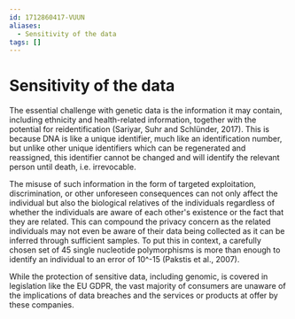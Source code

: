 ```yaml
---
id: 1712860417-VUUN
aliases:
  - Sensitivity of the data
tags: []
---
```


# Sensitivity of the data

The essential challenge with genetic data is the information it may contain,
including ethnicity and health-related information, together with the potential
for reidentification (Sariyar, Suhr and Schlünder, 2017). This is because DNA is
like a unique identifier, much like an identification number, but unlike other
unique identifiers which can be regenerated and reassigned, this identifier
cannot be changed and will identify the relevant person until death, i.e.
irrevocable.

The misuse of such information in the form of targeted exploitation,
discrimination, or other unforeseen consequences can not only affect the
individual but also the biological relatives of the individuals regardless of
whether the individuals are aware of each other's existence or the fact that
they are related. This can compound the privacy concern as the related
individuals may not even be aware of their data being collected as it can be
inferred through sufficient samples. To put this in context, a carefully chosen
set of 45 single nucleotide polymorphisms is more than enough to identify an
individual to an error of 10^-15 (Pakstis et al., 2007).

While the protection of sensitive data, including genomic, is covered in
legislation like the EU GDPR, the vast majority of consumers are unaware of the
implications of data breaches and the services or products at offer by these
companies.
